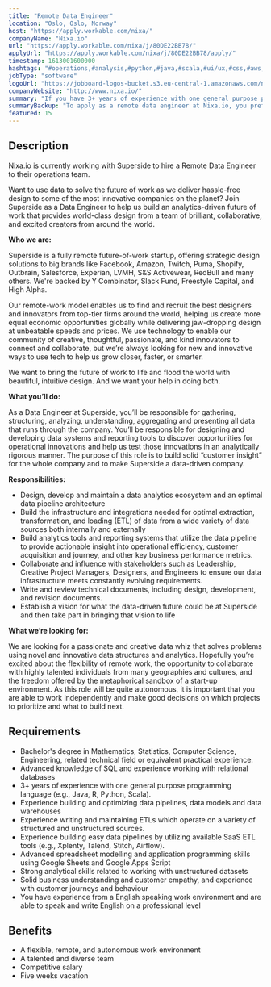 ```yaml
---
title: "Remote Data Engineer"
location: "Oslo, Oslo, Norway"
host: "https://apply.workable.com/nixa/"
companyName: "Nixa.io"
url: "https://apply.workable.com/nixa/j/80DE22BB78/"
applyUrl: "https://apply.workable.com/nixa/j/80DE22BB78/apply/"
timestamp: 1613001600000
hashtags: "#operations,#analysis,#python,#java,#scala,#ui/ux,#css,#aws,#branding,#management"
jobType: "software"
logoUrl: "https://jobboard-logos-bucket.s3.eu-central-1.amazonaws.com/nixa-io"
companyWebsite: "http://www.nixa.io/"
summary: "If you have 3+ years of experience with one general purpose programming language, Nixa.io has a job opening for a Remote Data Engineer"
summaryBackup: "To apply as a remote data engineer at Nixa.io, you preferably need to have some knowledge of: #ui/ux, #operations, #analysis."
featured: 15
---
```


## Description

Nixa.io is currently working with Superside to hire a Remote Data Engineer to their operations team.

Want to use data to solve the future of work as we deliver hassle-free design to some of the most innovative companies on the planet? Join Superside as a Data Engineer to help us build an analytics-driven future of work that provides world-class design from a team of brilliant, collaborative, and excited creators from around the world.

**Who we are:**

Superside is a fully remote future-of-work startup, offering strategic design solutions to big brands like Facebook, Amazon, Twitch, Puma, Shopify, Outbrain, Salesforce, Experian, LVMH, S&S Activewear, RedBull and many others. We're backed by Y Combinator, Slack Fund, Freestyle Capital, and High Alpha.

Our remote-work model enables us to find and recruit the best designers and innovators from top-tier firms around the world, helping us create more equal economic opportunities globally while delivering jaw-dropping design at unbeatable speeds and prices. We use technology to enable our community of creative, thoughtful, passionate, and kind innovators to connect and collaborate, but we’re always looking for new and innovative ways to use tech to help us grow closer, faster, or smarter.

We want to bring the future of work to life and flood the world with beautiful, intuitive design. And we want your help in doing both.

**What you’ll do:**

As a Data Engineer at Superside, you’ll be responsible for gathering, structuring, analyzing, understanding, aggregating and presenting all data that runs through the company. You’ll be responsible for designing and developing data systems and reporting tools to discover opportunities for operational innovations and help us test those innovations in an analytically rigorous manner. The purpose of this role is to build solid “customer insight” for the whole company and to make Superside a data-driven company.

**Responsibilities:**

*   Design, develop and maintain a data analytics ecosystem and an optimal data pipeline architecture
*   Build the infrastructure and integrations needed for optimal extraction, transformation, and loading (ETL) of data from a wide variety of data sources both internally and externally
*   Build analytics tools and reporting systems that utilize the data pipeline to provide actionable insight into operational efficiency, customer acquisition and journey, and other key business performance metrics.
*   Collaborate and influence with stakeholders such as Leadership, Creative Project Managers, Designers, and Engineers to ensure our data infrastructure meets constantly evolving requirements.
*   Write and review technical documents, including design, development, and revision documents.
*   Establish a vision for what the data-driven future could be at Superside and then take part in bringing that vision to life

**What we’re looking for:**

We are looking for a passionate and creative data whiz that solves problems using novel and innovative data structures and analytics. Hopefully you’re excited about the flexibility of remote work, the opportunity to collaborate with highly talented individuals from many geographies and cultures, and the freedom offered by the metaphorical sandbox of a start-up environment. As this role will be quite autonomous, it is important that you are able to work independently and make good decisions on which projects to prioritize and what to build next.

## Requirements

*   Bachelor's degree in Mathematics, Statistics, Computer Science, Engineering, related technical field or equivalent practical experience.
*   Advanced knowledge of SQL and experience working with relational databases
*   3+ years of experience with one general purpose programming language (e.g., Java, R, Python, Scala).
*   Experience building and optimizing data pipelines, data models and data warehouses
*   Experience writing and maintaining ETLs which operate on a variety of structured and unstructured sources.
*   Experience building easy data pipelines by utilizing available SaaS ETL tools (e.g., Xplenty, Talend, Stitch, Airflow).
*   Advanced spreadsheet modelling and application programming skills using Google Sheets and Google Apps Script
*   Strong analytical skills related to working with unstructured datasets
*   Solid business understanding and customer empathy, and experience with customer journeys and behaviour
*   You have experience from a English speaking work environment and are able to speak and write English on a professional level

## Benefits

*   A flexible, remote, and autonomous work environment
*   A talented and diverse team
*   Competitive salary
*   Five weeks vacation
